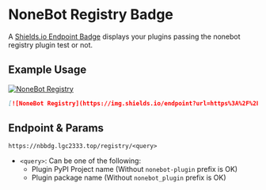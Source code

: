 # NoneBot Registry Badge

A [Shields.io Endpoint Badge](https://shields.io/badges/endpoint-badge) displays your plugins passing the nonebot registry plugin test or not.

## Example Usage

[![NoneBot Registry](https://img.shields.io/endpoint?url=https%3A%2F%2Fnbbdg.lgc2333.top%2Fregistry%2Fnonebot-plugin-picstatus)](https://registry.nonebot.dev/plugin/nonebot-plugin-picstatus:nonebot_plugin_picstatus)

```markdown
[![NoneBot Registry](https://img.shields.io/endpoint?url=https%3A%2F%2Fnbbdg.lgc2333.top%2Fregistry%2Fnonebot-plugin-picstatus)](https://registry.nonebot.dev/plugin/nonebot-plugin-picstatus:nonebot_plugin_picstatus)
```

## Endpoint & Params

```plaintext
https://nbbdg.lgc2333.top/registry/<query>
```

- `<query>`: Can be one of the following:
  - Plugin PyPI Project name (Without `nonebot-plugin` prefix is OK)
  - Plugin package name (Without `nonebot_plugin` prefix is OK)
